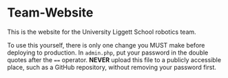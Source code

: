 # Team-Website

This is the website for the University Liggett School robotics team.

To use this yourself, there is only one change you MUST make before deploying
to production. In `admin.php`, put your password in the double quotes after
the `==` operator. **NEVER** upload this file to a publicly accessible place,
such as a GitHub repository, without removing your password first.
